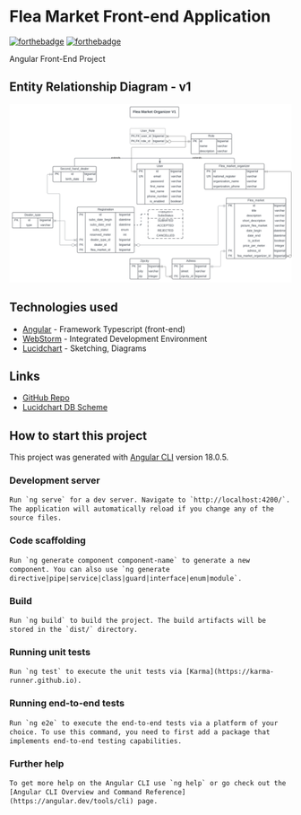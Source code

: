 # Flea Market Front-end Application

[![forthebadge](http://forthebadge.com/images/badges/built-with-love.svg)](http://forthebadge.com)
[![forthebadge](https://forthebadge.com/images/badges/powered-by-coffee.svg)](https://forthebadge.com)


Angular Front-End Project

## Entity Relationship Diagram - v1

![ERD](/docs/diagrams/flea_market_organizer.svg)

## Technologies used

* [Angular](https://angular.dev/) - Framework Typescript (front-end)
* [WebStorm](https://www.jetbrains.com/idea/) - Integrated Development Environment
* [Lucidchart](https://www.lucidchart.com/) - Sketching, Diagrams

## Links

* [GitHub Repo](https://github.com/keivy-git/tftic-labo-solo-front)
* [Lucidchart DB Scheme](https://lucid.app/lucidchart/1e46af63-bf36-4c3a-9403-d64a0de8f505/edit?viewport_loc=-2004%2C-3%2C2466%2C1196%2C0_0&invitationId=inv_47d2c717-0833-4a51-9e90-6f9bcc81a03e)



## How to start this project

This project was generated with [Angular CLI](https://github.com/angular/angular-cli) version 18.0.5.

### Development server
```
Run `ng serve` for a dev server. Navigate to `http://localhost:4200/`. The application will automatically reload if you change any of the source files.
```
### Code scaffolding
```
Run `ng generate component component-name` to generate a new component. You can also use `ng generate directive|pipe|service|class|guard|interface|enum|module`.
```
### Build
```
Run `ng build` to build the project. The build artifacts will be stored in the `dist/` directory.
```
### Running unit tests
```
Run `ng test` to execute the unit tests via [Karma](https://karma-runner.github.io).
```
### Running end-to-end tests
```
Run `ng e2e` to execute the end-to-end tests via a platform of your choice. To use this command, you need to first add a package that implements end-to-end testing capabilities.
```
### Further help
```
To get more help on the Angular CLI use `ng help` or go check out the [Angular CLI Overview and Command Reference](https://angular.dev/tools/cli) page.
```
